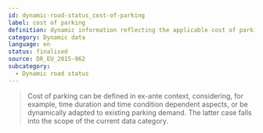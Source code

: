 ```yaml
---
id: dynamic-road-status_cost-of-parking
label: cost of parking
definition: dynamic information reflecting the applicable cost of parking on charged parking infrastructure.
category: Dynamic data
language: en
status: finalised
source: DR_EU_2015-962
subcategory:
  - Dynamic road status
---
```


>Cost of parking can be defined in ex-ante context, considering, for example, time duration and time condition dependent aspects, or be dynamically adapted to existing parking demand. The latter case falls into the scope of the current data category.

